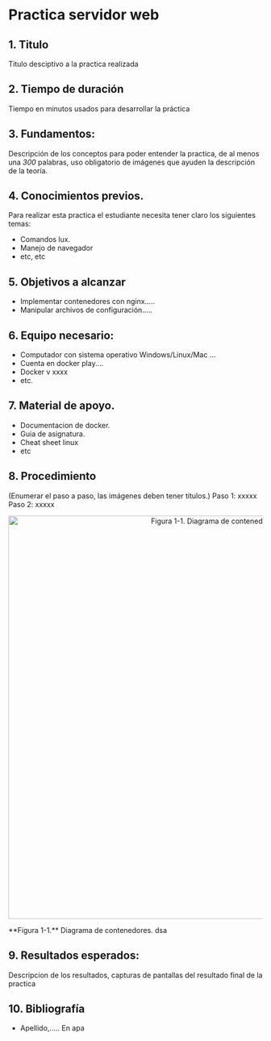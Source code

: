 # Practica servidor web
## 1. Titulo
Titulo desciptivo a la practica realizada
## 2. Tiempo de duración
Tiempo en minutos usados para desarrollar la práctica 
## 3. Fundamentos:

Descripción de los conceptos para poder entender la practica, de al menos una *300* palabras, uso obligatorio de imágenes que ayuden la descripción de la teoría.


## 4. Conocimientos previos.
   
Para realizar esta practica el estudiante necesita tener claro los siguientes temas:
- Comandos lux.
- Manejo de navegador
- etc, etc

## 5. Objetivos a alcanzar
   
- Implementar contenedores con nginx…..
- Manipular archivos de configuración…..
  
## 6. Equipo necesario:
  
- Computador con sistema operativo Windows/Linux/Mac ...
- Cuenta en docker play....
- Docker v xxxx
- etc.

## 7. Material de apoyo.
   
- Documentacion de docker.
- Guia de asignatura.
- Cheat sheet linux
- etc
  
## 8. Procedimiento

(Enumerar el paso a paso, las imágenes deben tener títulos.)
Paso 1: xxxxx
Paso 2: xxxxx

<p align="center">
  <img src="ruta/de/la/imagen.png" alt="Figura 1-1. Diagrama de contenedores" width="800">
</p>
**Figura 1-1.** Diagrama de contenedores. dsa

## 9. Resultados esperados:
    
Descripcion de los resultados, capturas de pantallas del resultado final de la practica

## 10. Bibliografía
    
- Apellido,..... En apa
